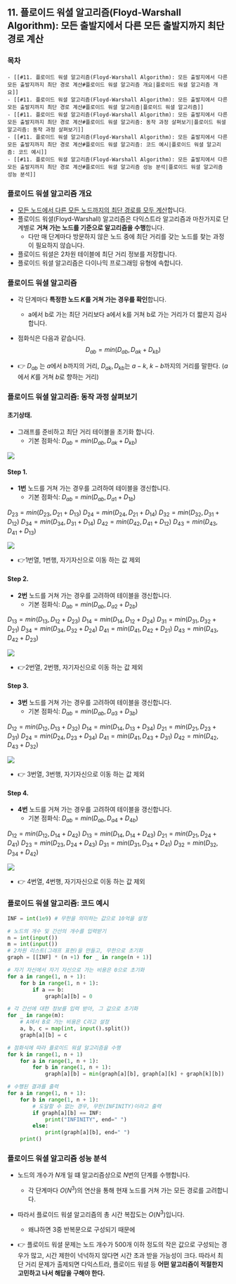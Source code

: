 
## 11. 플로이드 워셜 알고리즘(Floyd-Warshall Algorithm): 모든 출발지에서 다른 모든 출발지까지 최단 경로 계산


### 목차
```ad-note
- [[#11. 플로이드 워셜 알고리즘(Floyd-Warshall Algorithm): 모든 출발지에서 다른 모든 출발지까지 최단 경로 계산#플로이드 워셜 알고리즘 개요|플로이드 워셜 알고리즘 개요]]
- [[#11. 플로이드 워셜 알고리즘(Floyd-Warshall Algorithm): 모든 출발지에서 다른 모든 출발지까지 최단 경로 계산#플로이드 워셜 알고리즘|플로이드 워셜 알고리즘]]
- [[#11. 플로이드 워셜 알고리즘(Floyd-Warshall Algorithm): 모든 출발지에서 다른 모든 출발지까지 최단 경로 계산#플로이드 워셜 알고리즘: 동작 과정 살펴보기|플로이드 워셜 알고리즘: 동작 과정 살펴보기]]
- [[#11. 플로이드 워셜 알고리즘(Floyd-Warshall Algorithm): 모든 출발지에서 다른 모든 출발지까지 최단 경로 계산#플로이드 워셜 알고리즘: 코드 예시|플로이드 워셜 알고리즘: 코드 예시]]
- [[#11. 플로이드 워셜 알고리즘(Floyd-Warshall Algorithm): 모든 출발지에서 다른 모든 출발지까지 최단 경로 계산#플로이드 워셜 알고리즘 성능 분석|플로이드 워셜 알고리즘 성능 분석]]
```


### 플로이드 워셜 알고리즘 개요
- <u>모든 노드에서 다른 모든 노드까지의 최단 경로를 모두 계산</u>합니다.
- 플로이드 워셜(Floyd-Warshall) 알고리즘은 다익스트라 알고리즘과 마찬가지로 단계별로 **거쳐 가는 노드를 기준으로 알고리즘을 수행**합니다. 
	- 다만 매 단계마다 방문하지 않은 노드 중에 최단 거리를 갖는 노드를 찾는 과정이 필요하지 않습니다. 
- 플로이드 워셜은 2차원 테이블에 최단 거리 정보를 저장합니다. 
- 플로이드 워셜 알고리즘은 다이나믹 프로그래밍 유형에 속합니다. 

### 플로이드 워셜 알고리즘
- 각 단계마다 **특정한 노드 $K$를 거쳐 가는 경우를 확인**합니다. 
	- a에서 b로 가는 최단 거리보다 a에서 k를 거쳐 b로 가는 거리가 더 짧은지 검사합니다. 
- 점화식은 다음과 같습니다. 
$$D_{ab} = min(D_{ab}, D_{ak} + D_{kb})$$

- 👉 $D_{ab}$ 는 $a$에서 $b$까지의 거리, $D_{ak}, D_{kb}$는  $a-k$, $k-b$까지의 거리를 말한다. ($a$에서 $K$를 거쳐 $b$로 향하는 거리)

### 플로이드 워셜 알고리즘: 동작 과정 살펴보기
#### 초기상태.
- 그래프를 준비하고 최단 거리 테이블을 초기화 합니다. 
	- 기본 점화식: $D_{ab} = min(D_{ab}, D_{ak} + D_{kb})$

![](11.%20Floyd-Warshall%20Algorithm.png)

#### Step 1.
- **1번** 노드를 거쳐 가는 경우를 고려하여 테이블을 갱신합니다. 
	- 기본 점화식: $D_{ab} = min(D_{ab}, D_{a1} + D_{1b})$

$D_{23} = min(D_{23}, D_{21} + D_{13})$
$D_{24} = min(D_{24}, D_{21} + D_{14})$
$D_{32} = min(D_{32}, D_{31} + D_{12})$
$D_{34} = min(D_{34}, D_{31} + D_{14})$
$D_{42} = min(D_{42}, D_{41} + D_{12})$
$D_{43} = min(D_{43}, D_{41} + D_{13})$

![](11.%20Floyd-Warshall%20Algorithm-1.png)
- 👉1번열, 1번행, 자기자신으로 이동 하는 값 제외


#### Step 2.
- **2번** 노드를 거쳐 가는 경우를 고려하여 테이블을 갱신합니다. 
	- 기본 점화식: $D_{ab} = min(D_{ab}, D_{a2} + D_{2b})$

$D_{13} = min(D_{13}, D_{12} + D_{23})$
$D_{14} = min(D_{14}, D_{12} + D_{24})$
$D_{31} = min(D_{31}, D_{32} + D_{21})$
$D_{34} = min(D_{34}, D_{32} + D_{24})$
$D_{41} = min(D_{41}, D_{42} + D_{21})$
$D_{43} = min(D_{43}, D_{42} + D_{23})$

![](11.%20Floyd-Warshall%20Algorithm-2.png)
- 👉2번열, 2번행, 자기자신으로 이동 하는 값 제외

#### Step 3.
- **3번** 노드를 거쳐 가는 경우를 고려하여 테이블을 갱신합니다. 
	- 기본 점화식: $D_{ab} = min(D_{ab}, D_{a3} + D_{3b})$

$D_{12} = min(D_{12}, D_{13} + D_{32})$
$D_{14} = min(D_{14}, D_{13} + D_{34})$
$D_{21} = min(D_{21}, D_{23} + D_{31})$
$D_{24} = min(D_{24}, D_{23} + D_{34})$
$D_{41} = min(D_{41}, D_{43} + D_{31})$
$D_{42} = min(D_{42}, D_{43} + D_{32})$

![](11.%20Floyd-Warshall%20Algorithm-3.png)

- 👉 3번열, 3번행, 자기자신으로 이동 하는 값 제외


#### Step 4.
- **4번** 노드를 거쳐 가는 경우를 고려하여 테이블을 갱신합니다. 
	- 기본 점화식: $D_{ab} = min(D_{ab}, D_{a4} + D_{4b})$

$D_{12} = min(D_{12}, D_{14} + D_{42})$
$D_{13} = min(D_{14}, D_{14} + D_{43})$
$D_{21} = min(D_{21}, D_{24} + D_{41})$
$D_{23} = min(D_{23}, D_{24} + D_{43})$
$D_{31} = min(D_{31}, D_{34} + D_{41})$
$D_{32} = min(D_{32}, D_{34} + D_{42})$

![](11.%20Floyd-Warshall%20Algorithm-4.png)
- 👉 4번열, 4번행, 자기자신으로 이동 하는 값 제외


### 플로이드 워셜 알고리즘: 코드 예시
```python
INF = int(1e9) # 무한을 의미하는 값으로 10억을 설정

# 노드의 개수 및 간선의 개수를 입력받기
n = int(input()) 
m = int(input())
# 2차원 리스트(그래프 표현)을 만들고, 무한으로 초기화
graph = [[INF] * (n +1) for _ in range(n + 1)]

# 자기 자신에서 자기 자신으로 가는 비용은 0으로 초기화
for a in range(1, n + 1):
	for b in range(1, n + 1):
		if a == b:
			graph[a][b] = 0

# 각 간선에 대한 정보를 입력 받아, 그 값으로 초기화
for _ in range(m):
	# A에서 B로 가는 비용은 C라고 설정
	a, b, c = map(int, input().split())
	graph[a][b] = c

# 점화식에 따라 플로이드 워셜 알고리즘을 수행
for k in range(1, n + 1)
	for a in range(1, n + 1):
		for b in range(1, n + 1):
			graph[a][b] = min(graph[a][b], graph[a][k] + graph[k][b])

# 수행된 결과를 출력
for a in range(1, n + 1):
	for b in range(1, n + 1):
		# 도달할 수 없는 경우, 무한(INFINITY)이라고 출력
		if graph[a][b] == INF:
			print("INFINITY", end=" ")
		else:
			print(graph[a][b], end=" ")
	print()
```

### 플로이드 워셜 알고리즘 성능 분석
- 노드의 개수가 $N$개 일 떄 알고리즘상으로 $N$번의 단계를 수행합니다. 
	- 각 단계마다 $O(N^3)$의 연산을 통해 현재 노드를 거쳐 가는 모든 경로를 고려합니다. 
- 따라서 플로이드 워셜 알고리즘의 총 시간 복잡도는 $O(N^3)$입니다. 
	- 왜냐하면 3중 반복문으로 구성되기 때문에

- 👉 플로이드 워셜 문제는 노드 개수가 500개 이하 정도의 작은 값으로 구성되는 경우가 많고, 시간 제한이 넉넉하지 않다면 시간 초과 받을 가능성이 크다. 따라서 최단 거리 문제가 출제되면 다익스트라, 플로이드 워셜 등 **어떤 알고리즘이 적절한지 고민하고 나서 해답을 구해야 한다.** 
